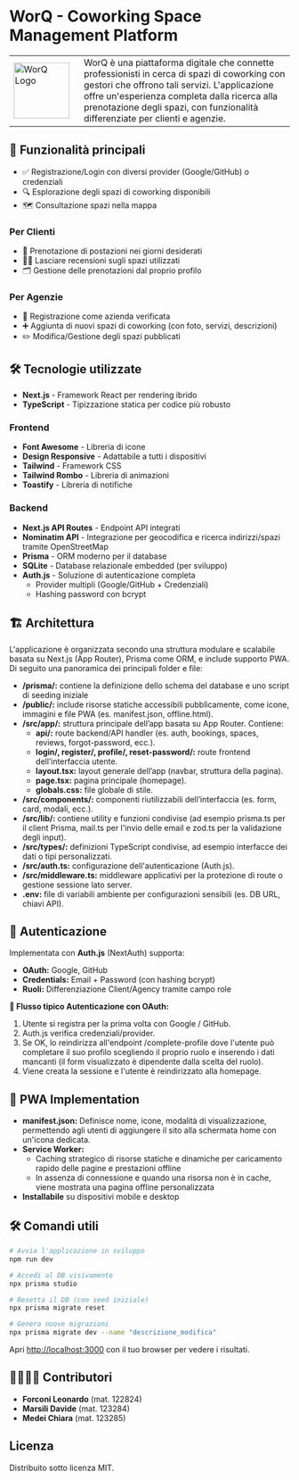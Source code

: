 # WorQ - Coworking Space Management Platform

<table>
  <tr>
    <td width="110">
      <img src="https://i.imgur.com/42ZkNWN.png" alt="WorQ Logo" width="100" height="100"/>
    </td>
    <td>
      WorQ è una piattaforma digitale che connette professionisti in cerca di spazi di coworking con gestori che offrono tali servizi. L'applicazione offre un'esperienza completa dalla ricerca alla prenotazione degli spazi, con funzionalità differenziate per clienti e agenzie.
    </td>
  </tr>
</table>

## 🚀 Funzionalità principali

- ✅ Registrazione/Login con diversi provider (Google/GitHub) o credenziali
- 🔍 Esplorazione degli spazi di coworking disponibili
- 🗺️ Consultazione spazi nella mappa

### Per Clienti

- 📅 Prenotazione di postazioni nei giorni desiderati
- ✍🏻 Lasciare recensioni sugli spazi utilizzati
- 🗂 Gestione delle prenotazioni dal proprio profilo

### Per Agenzie
- 🏢 Registrazione come azienda verificata
- ➕ Aggiunta di nuovi spazi di coworking (con foto, servizi, descrizioni)
- ✏️ Modifica/Gestione degli spazi pubblicati

## 🛠 Tecnologie utilizzate
- **Next.js** - Framework React per rendering ibrido
- **TypeScript** - Tipizzazione statica per codice più robusto

### Frontend
- **Font Awesome** - Libreria di icone
- **Design Responsive** - Adattabile a tutti i dispositivi
- **Tailwind** - Framework CSS
- **Tailwind Rombo** - Libreria di animazioni
- **Toastify** - Libreria di notifiche

### Backend
- **Next.js API Routes** - Endpoint API integrati
- **Nominatim API** - Integrazione per geocodifica e ricerca indirizzi/spazi tramite OpenStreetMap
- **Prisma** - ORM moderno per il database
- **SQLite** - Database relazionale embedded (per sviluppo)
- **Auth.js** - Soluzione di autenticazione completa
  - Provider multipli (Google/GitHub + Credenziali)
  - Hashing password con bcrypt

## 🏗️ Architettura 

L'applicazione è organizzata secondo una struttura modulare e scalabile basata su Next.js (App Router), Prisma come ORM, e include supporto PWA. Di seguito una panoramica dei principali folder e file:
- **/prisma/:** contiene la definizione dello schema del database e uno script di seeding iniziale
- **/public/:** include risorse statiche accessibili pubblicamente, come icone, immagini e file PWA (es. manifest.json, offline.html).
- **/src/app/:** struttura principale dell’app basata su App Router. Contiene:
  - **api/:** route backend/API handler (es. auth, bookings, spaces, reviews, forgot-password, ecc.).
  - **login/, register/, profile/, reset-password/:** route frontend dell’interfaccia utente.
  - **layout.tsx:** layout generale dell’app (navbar, struttura della pagina).
  - **page.tsx:** pagina principale (homepage).
  - **globals.css:** file globale di stile.
- **/src/components/:** componenti riutilizzabili dell’interfaccia (es. form, card, modali, ecc.).
- **/src/lib/:** contiene utility e funzioni condivise (ad esempio prisma.ts per il client Prisma, mail.ts per l'invio delle email e zod.ts per la validazione degli input).
- **/src/types/:** definizioni TypeScript condivise, ad esempio interfacce dei dati o tipi personalizzati.
- **/src/auth.ts:** configurazione dell'autenticazione (Auth.js).
- **/src/middleware.ts:** middleware applicativi per la protezione di route o gestione sessione lato server.
- **.env:** file di variabili ambiente per configurazioni sensibili (es. DB URL, chiavi API).

## 🔐 Autenticazione
Implementata con **Auth.js** (NextAuth) supporta:
- **OAuth:** Google, GitHub
- **Credentials:** Email + Password (con hashing bcrypt)
- **Ruoli:** Differenziazione Client/Agency tramite campo role

**🔑 Flusso tipico Autenticazione con OAuth:**
1) Utente si registra per la prima volta con Google / GitHub.
2) Auth.js verifica credenziali/provider.
3) Se OK,  lo reindirizza all'endpoint /complete-profile dove l'utente può completare il suo profilo scegliendo il proprio ruolo e inserendo i dati mancanti (il form visualizzato è dipendente dalla scelta del ruolo).
4) Viene creata la sessione e l'utente è reindirizzato alla homepage.

## 📱 PWA Implementation
- **manifest.json:** Definisce nome, icone, modalità di visualizzazione, permettendo agli utenti di aggiungere il sito alla schermata home con un'icona dedicata.
- **Service Worker:**
    - Caching strategico di risorse statiche e dinamiche per caricamento rapido delle pagine e prestazioni offline
    - In assenza di connessione e quando una risorsa non è in cache, viene mostrata una pagina offline personalizzata
- **Installabile** su dispositivi mobile e desktop

## 🛠️ Comandi utili

```bash
# Avvia l'applicazione in sviluppo
npm run dev

# Accedi al DB visivamente
npx prisma studio

# Resetta il DB (con seed iniziale)
npx prisma migrate reset

# Genera nuove migrazioni
npx prisma migrate dev --name "descrizione_modifica"
```

Apri [http://localhost:3000](http://localhost:3000) con il tuo browser per vedere i risultati.

## 🫱🏼‍🫲🏼 Contributori
- **Forconi Leonardo** (mat. 122824)
- **Marsili Davide** (mat. 123284)
- **Medei Chiara** (mat. 123285)

## Licenza 
Distribuito sotto licenza MIT.